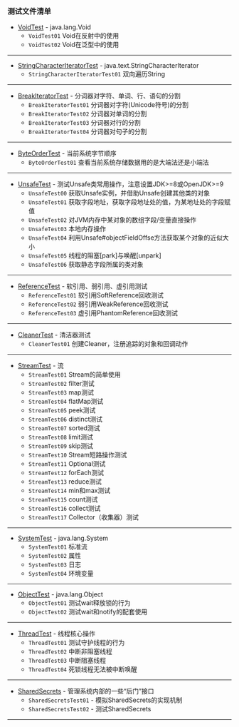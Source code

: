 ### 测试文件清单


* [VoidTest](test/VoidTest) - java.lang.Void
  * `VoidTest01` Void在反射中的使用
  * `VoidTest02` Void在泛型中的使用
--------------------------------------------------
* [StringCharacterIteratorTest](test/StringCharacterIteratorTest) - java.text.StringCharacterIterator
  * `StringCharacterIteratorTest01` 双向遍历String
--------------------------------------------------
* [BreakIteratorTest](test/BreakIteratorTest) - 分词器对字符、单词、行、语句的分割
  * `BreakIteratorTest01` 分词器对字符(Unicode符号)的分割
  * `BreakIteratorTest02` 分词器对单词的分割
  * `BreakIteratorTest03` 分词器对行的分割
  * `BreakIteratorTest04` 分词器对句子的分割
--------------------------------------------------
* [ByteOrderTest](test/ByteOrderTest) - 当前系统字节顺序
  * `ByteOrderTest01` 查看当前系统存储数据用的是大端法还是小端法
--------------------------------------------------
* [UnsafeTest](test/UnsafeTest) - 测试Unsafe类常用操作，注意设置JDK>=8或OpenJDK>=9
  * `UnsafeTest00` 获取Unsafe实例，并借助Unsafe创建其他类的对象
  * `UnsafeTest01` 获取字段地址，获取字段地址处的值，为某地址处的字段赋值
  * `UnsafeTest02` 对JVM内存中某对象的数组字段/变量直接操作
  * `UnsafeTest03` 本地内存操作
  * `UnsafeTest04` 利用Unsafe#objectFieldOffse方法获取某个对象的近似大小
  * `UnsafeTest05` 线程的阻塞[park]与唤醒[unpark]
  * `UnsafeTest06` 获取静态字段所属的类对象
--------------------------------------------------
* [ReferenceTest](test/ReferenceTest) - 软引用、弱引用、虚引用测试
  * `ReferenceTest01` 软引用SoftReference回收测试
  * `ReferenceTest02` 弱引用WeakReference回收测试
  * `ReferenceTest03` 虚引用PhantomReference回收测试
--------------------------------------------------
* [CleanerTest](test/CleanerTest) - 清洁器测试
  * `CleanerTest01` 创建Cleaner，注册追踪的对象和回调动作
--------------------------------------------------
* [StreamTest](test/StreamTest) - 流
  * `StreamTest01` Stream的简单使用
  * `StreamTest02` filter测试
  * `StreamTest03` map测试
  * `StreamTest04` flatMap测试
  * `StreamTest05` peek测试
  * `StreamTest06` distinct测试
  * `StreamTest07` sorted测试
  * `StreamTest08` limit测试
  * `StreamTest09` skip测试
  * `StreamTest10` Stream短路操作测试
  * `StreamTest11` Optional测试
  * `StreamTest12` forEach测试
  * `StreamTest13` reduce测试
  * `StreamTest14` min和max测试
  * `StreamTest15` count测试
  * `StreamTest16` collect测试
  * `StreamTest17` Collector（收集器）测试
--------------------------------------------------
* [SystemTest](test/SystemTest) - java.lang.System
  * `SystemTest01` 标准流
  * `SystemTest02` 属性
  * `SystemTest03` 日志
  * `SystemTest04` 环境变量
--------------------------------------------------
* [ObjectTest](test/ObjectTest) - java.lang.Object
  * `ObjectTest01` 测试wait释放锁的行为
  * `ObjectTest02` 测试wait和notify的配套使用
--------------------------------------------------
* [ThreadTest](test/ThreadTest) - 线程核心操作
  * `ThreadTest01` 测试守护线程的行为
  * `ThreadTest02` 中断非阻塞线程
  * `ThreadTest03` 中断阻塞线程
  * `ThreadTest04` 死锁线程无法被中断唤醒
--------------------------------------------------
* [SharedSecrets](test/SharedSecrets) - 管理系统内部的一些“后门”接口
  * `SharedSecretsTest01` - 模拟SharedSecrets的实现机制
  * `SharedSecretsTest02` - 测试SharedSecrets
--------------------------------------------------
